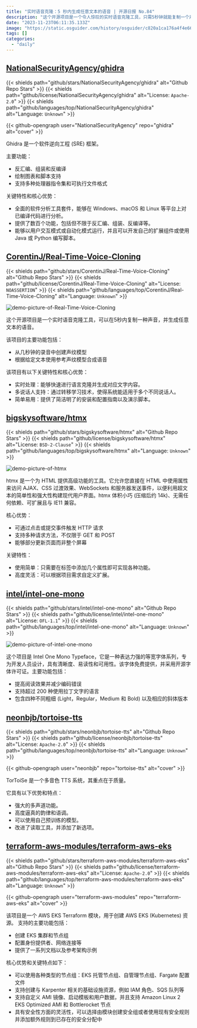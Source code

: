 ```yaml
---
title: "实时语音克隆：5 秒内生成任意文本的语音 | 开源日报 No.84"
description: "这个开源项目是一个令人惊叹的实时语音克隆工具，只需5秒钟就能复制一个声音并生成任意文本的语音。它具有多个令人印象深刻的功能，包括从几秒钟的录音中创建声纹模型，以及根据给定文本使用参考声纹模型合成语音。这个项目的核心优势包括实时处理能力，多说话人的支持以及简单易用的安装和配置指南。无论是用于个人还是商业用途，这个项目都能为你带来无限的创意和可能性。"
date: "2023-11-23T06:11:35.133Z"
image: "https://static.osguider.com/history/osguider/c820a1ca176a4f4e66cae70db166b6b1.png"
tags: []
categories:
  - "daily"
---
```


## [NationalSecurityAgency/ghidra](https://github.com/NationalSecurityAgency/ghidra)

{{< shields path="github/stars/NationalSecurityAgency/ghidra" alt="Github Repo Stars" >}} {{< shields path="github/license/NationalSecurityAgency/ghidra" alt="License: `Apache-2.0`" >}} {{< shields path="github/languages/top/NationalSecurityAgency/ghidra" alt="Language: `Unknown`" >}}

{{< github-opengraph user="NationalSecurityAgency" repo="ghidra" alt="cover" >}}

Ghidra 是一个软件逆向工程 (SRE) 框架。

主要功能：

- 反汇编、组装和反编译
- 绘制图表和脚本支持
- 支持多种处理器指令集和可执行文件格式

关键特性和核心优势：

- 全面的软件分析工具套件，能够在 Windows、macOS 和 Linux 等平台上对已编译代码进行分析。
- 提供了数百个功能，包括但不限于反汇编、组装、反编译等。
- 能够以用户交互模式或自动化模式运行，并且可以开发自己的扩展组件或使用 Java 或 Python 编写脚本。

## [CorentinJ/Real-Time-Voice-Cloning](https://github.com/CorentinJ/Real-Time-Voice-Cloning)

{{< shields path="github/stars/CorentinJ/Real-Time-Voice-Cloning" alt="Github Repo Stars" >}} {{< shields path="github/license/CorentinJ/Real-Time-Voice-Cloning" alt="License: `NOASSERTION`" >}} {{< shields path="github/languages/top/CorentinJ/Real-Time-Voice-Cloning" alt="Language: `Unknown`" >}}

![demo-picture-of-Real-Time-Voice-Cloning](https://static.osguider.com/history/2023/886d02afbdf4037af6553d7c0b44f029.png)

这个开源项目是一个实时语音克隆工具，可以在5秒内复制一种声音，并生成任意文本的语音。

该项目的主要功能包括：

- 从几秒钟的录音中创建声纹模型
- 根据给定文本使用参考声纹模型合成语音

该项目有以下关键特性和核心优势：

- 实时处理：能够快速进行语言克隆并生成对应文字内容。
- 多说话人支持：通过转移学习技术，使得系统能适用于多个不同说话人。
- 简单易用：提供了简洁明了的安装和配置指南以及演示脚本。

## [bigskysoftware/htmx](https://github.com/bigskysoftware/htmx)

{{< shields path="github/stars/bigskysoftware/htmx" alt="Github Repo Stars" >}} {{< shields path="github/license/bigskysoftware/htmx" alt="License: `BSD-2-Clause`" >}} {{< shields path="github/languages/top/bigskysoftware/htmx" alt="Language: `Unknown`" >}}

![demo-picture-of-htmx](https://static.osguider.com/history/2023/70d7da74362b67ba815117a45afdfcf4.png)

htmx 是一个为 HTML 提供高级功能的工具。它允许您直接在 HTML 中使用属性来访问 AJAX、CSS 过渡效果、WebSockets 和服务器发送事件，以便利用超文本的简单性和强大性构建现代用户界面。htmx 体积小巧 (压缩后约 14k)、无需任何依赖、可扩展且与 IE11 兼容。

核心优势：

- 可通过点击或提交事件触发 HTTP 请求
- 支持多种请求方法，不仅限于 GET 和 POST
- 能够部分更新页面而非整个屏幕

关键特性：

- 使用简单：只需要在标签中添加几个属性即可实现各种功能。
- 高度灵活：可以根据项目需求自定义扩展。

## [intel/intel-one-mono](https://github.com/intel/intel-one-mono)

{{< shields path="github/stars/intel/intel-one-mono" alt="Github Repo Stars" >}} {{< shields path="github/license/intel/intel-one-mono" alt="License: `OFL-1.1`" >}} {{< shields path="github/languages/top/intel/intel-one-mono" alt="Language: `Unknown`" >}}

![demo-picture-of-intel-one-mono](https://static.osguider.com/history/osguider/6d1b1749949a6b7f48ead9c437ae92a6.png)

这个项目是 Intel One Mono Typeface，它是一种表达力强的等宽字体系列，专为开发人员设计，具有清晰度、易读性和可用性。该字体免费提供，并采用开源字体许可证。主要功能包括：

- 提高阅读效果并减少编码错误
- 支持超过 200 种使用拉丁文字的语言
- 包含四种不同粗细 (Light，Regular，Medium 和 Bold) 以及相应的斜体版本

## [neonbjb/tortoise-tts](https://github.com/neonbjb/tortoise-tts)

{{< shields path="github/stars/neonbjb/tortoise-tts" alt="Github Repo Stars" >}} {{< shields path="github/license/neonbjb/tortoise-tts" alt="License: `Apache-2.0`" >}} {{< shields path="github/languages/top/neonbjb/tortoise-tts" alt="Language: `Unknown`" >}}

{{< github-opengraph user="neonbjb" repo="tortoise-tts" alt="cover" >}}

TorToiSe 是一个多音色 TTS 系统，其重点在于质量。

它具有以下优势和特点：

- 强大的多声道功能。
- 高度逼真的韵律和语调。
- 可以使用自己预训练的模型。
- 改进了读取工具，并添加了新选项。

## [terraform-aws-modules/terraform-aws-eks](https://github.com/terraform-aws-modules/terraform-aws-eks)

{{< shields path="github/stars/terraform-aws-modules/terraform-aws-eks" alt="Github Repo Stars" >}} {{< shields path="github/license/terraform-aws-modules/terraform-aws-eks" alt="License: `Apache-2.0`" >}} {{< shields path="github/languages/top/terraform-aws-modules/terraform-aws-eks" alt="Language: `Unknown`" >}}

{{< github-opengraph user="terraform-aws-modules" repo="terraform-aws-eks" alt="cover" >}}

该项目是一个 AWS EKS Terraform 模块，用于创建 AWS EKS (Kubernetes) 资源。
支持的主要功能包括：

- 创建 EKS 集群和节点组
- 配置身份提供者、网络连接等
- 提供了一系列文档以及参考架构示例

核心优势和关键特点如下：

- 可以使用各种类型的节点组：EKS 托管节点组、自管理节点组、Fargate 配置文件
- 支持创建与 Karpenter 相关的基础设施资源，例如 IAM 角色、SQS 队列等
- 支持自定义 AMI 镜像、启动模板和用户数据，并且支持 Amazon Linux 2 EKS Optimized AMI 和 Bottlerocket 节点
- 具有安全性方面的灵活性，可以选择由模块创建安全组或者使用现有安全规则并添加额外规则到已存在的安全分配中
